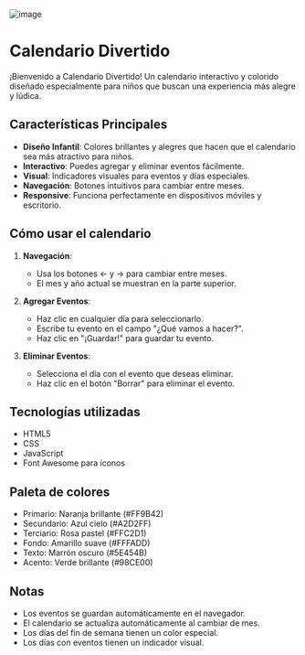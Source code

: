 ![image](https://github.com/user-attachments/assets/697b4bf0-6962-45d9-9596-4e4212133d4d)

# Calendario Divertido 

¡Bienvenido a Calendario Divertido! Un calendario interactivo y colorido diseñado especialmente para niños que buscan una experiencia más alegre y lúdica.

## Características Principales

- **Diseño Infantil**: Colores brillantes y alegres que hacen que el calendario sea más atractivo para niños.
- **Interactivo**: Puedes agregar y eliminar eventos fácilmente.
- **Visual**: Indicadores visuales para eventos y días especiales.
- **Navegación**: Botones intuitivos para cambiar entre meses.
- **Responsive**: Funciona perfectamente en dispositivos móviles y escritorio.

## Cómo usar el calendario

1. **Navegación**:
   - Usa los botones ← y → para cambiar entre meses.
   - El mes y año actual se muestran en la parte superior.

2. **Agregar Eventos**:
   - Haz clic en cualquier día para seleccionarlo.
   - Escribe tu evento en el campo "¿Qué vamos a hacer?".
   - Haz clic en "¡Guardar!" para guardar tu evento.

3. **Eliminar Eventos**:
   - Selecciona el día con el evento que deseas eliminar.
   - Haz clic en el botón "Borrar" para eliminar el evento.

## Tecnologías utilizadas

- HTML5
- CSS
- JavaScript 
- Font Awesome para íconos

## Paleta de colores

- Primario: Naranja brillante (#FF9B42)
- Secundario: Azul cielo (#A2D2FF)
- Terciario: Rosa pastel (#FFC2D1)
- Fondo: Amarillo suave (#FFFADD)
- Texto: Marrón oscuro (#5E454B)
- Acento: Verde brillante (#98CE00)

## Notas

- Los eventos se guardan automáticamente en el navegador.
- El calendario se actualiza automáticamente al cambiar de mes.
- Los días del fin de semana tienen un color especial.
- Los días con eventos tienen un indicador visual.
